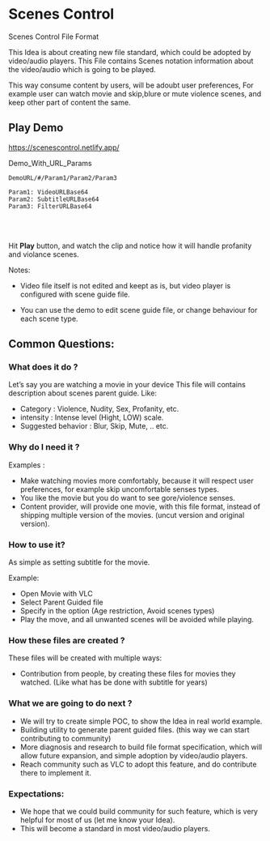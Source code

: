 # Scenes Control
Scenes Control File Format

This Idea is about creating new file standard, which could be adopted by video/audio players.
This File contains Scenes notation information about the video/audio which is going to be played.

This way consume content by users, will be adoubt user preferences, For example user can watch movie and skip,blure or mute violence scenes, and keep other part of content the same.


## Play Demo

https://scenescontrol.netlify.app/


<a src='https://scenescontrol.netlify.app/#/aHR0cHM6Ly9naXRodWIuY29tL0FsaS1BbHp5b3VkL1NjZW5lc0NvbnRyb2wvcmF3L21haW4vc3JjL2Fzc2V0cy9zYW1wbGUud2VibQ==/aHR0cHM6Ly9yYXcuZ2l0aHVidXNlcmNvbnRlbnQuY29tL0FsaS1BbHp5b3VkL1NjZW5lc0NvbnRyb2wvbWFpbi9zcmMvYXNzZXRzL3NhbXBsZS5zcnQ=/aHR0cHM6Ly9yYXcuZ2l0aHVidXNlcmNvbnRlbnQuY29tL0FsaS1BbHp5b3VkL1NjZW5lc0NvbnRyb2wvbWFpbi9zcmMvYXNzZXRzL2ZpbHRlci50eHQ='>
Demo_With_URL_Params
</a>
<br/>

```
DemoURL/#/Param1/Param2/Param3

Param1: VideoURLBase64
Param2: SubtitleURLBase64
Param3: FilterURLBase64
```
<br/>
<br/>

Hit **Play** button, and watch the clip and notice how it will handle profanity and violance scenes.

Notes:

- Video file itself is not edited and keept as is, but video player is configured with scene guide file.

- You can use the demo to edit scene guide file, or change behaviour for each scene type.


## Common Questions:
### What does it do ?

Let’s say you are watching a movie in your device
This file will contains description about scenes parent guide. Like:

- Category                      : Violence, Nudity, Sex, Profanity, etc.
- intensity                     : Intense level (Hight,  LOW) scale.
- Suggested behavior            : Blur, Skip, Mute, .. etc.


### Why do I need it ?

Examples :

- Make watching movies more comfortably, because it will respect user preferences, for example  skip uncomfortable senses types. 
- You like the movie but you do want to see gore/violence senses.
- Content provider, will provide one movie, with this file format, instead of shipping multiple version of the movies. (uncut version and original version).

### How to use it?

As simple as setting subtitle for the movie.

Example:

- Open Movie with VLC 
- Select Parent Guided file
- Specify in the option (Age restriction, Avoid scenes types)
- Play the move, and all unwanted scenes will be avoided while playing.

### How these files are created ?

These files will be created with multiple ways:

- Contribution from people, by creating these files for movies they watched. (Like what has be done with subtitle for years)



### What we are going to do next ?

- We will try to create simple POC, to show the Idea in real world example.
- Building utility to generate parent guided files. (this way we can start contributing to community)
- More diagnosis and research to build file format specification, which will allow future expansion, and simple adoption by video/audio players.
- Reach community such as VLC to adopt this feature, and do contribute there to implement it.



### Expectations:

- We hope that we could build community for such feature, which is very helpful for most of us (let me know your Idea).
- This will become a standard in most video/audio players.
